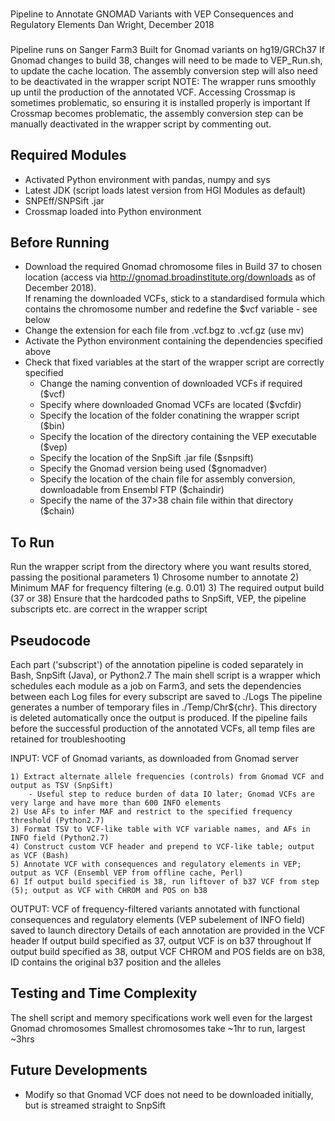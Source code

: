###

Pipeline to Annotate GNOMAD Variants with VEP Consequences and Regulatory Elements
Dan Wright, December 2018

###

Pipeline runs on Sanger Farm3
Built for Gnomad variants on hg19/GRCh37
If Gnomad changes to build 38, changes will need to be made to VEP_Run.sh, to update the cache location.  The assembly conversion step will also need to be deactivated in the wrapper script
NOTE:  The wrapper runs smoothly up until the production of the annotated VCF.  Accessing Crossmap is sometimes problematic, so ensuring it is installed properly is important
If Crossmap becomes problematic, the assembly conversion step can be manually deactivated in the wrapper script by commenting out.

## Required Modules
- Activated Python environment with pandas, numpy and sys
- Latest JDK (script loads latest version from HGI Modules as default)
- SNPEff/SNPSift .jar
- Crossmap loaded into Python environment


## Before Running
- Download the required Gnomad chromosome files in Build 37 to chosen location (access via http://gnomad.broadinstitute.org/downloads as of December 2018).  
  If renaming the downloaded VCFs, stick to a standardised formula which contains the chromosome number and redefine the $vcf variable - see below
- Change the extension for each file from .vcf.bgz to .vcf.gz (use mv) 
- Activate the Python environment containing the dependencies specified above
- Check that fixed variables at the start of the wrapper script are correctly specified
	- Change the naming convention of downloaded VCFs if required ($vcf)
	- Specify where downloaded Gnomad VCFs are located ($vcfdir)
	- Specify the location of the folder conatining the wrapper script ($bin)
	- Specify the location of the directory containing the VEP executable ($vep)
	- Specify the location of the SnpSift .jar file ($snpsift)
	- Specify the Gnomad version being used ($gnomadver)
	- Specify the location of the chain file for assembly conversion, downloadable from Ensembl FTP ($chaindir)
	- Specify the name of the 37>38 chain file within that directory ($chain)


## To Run
Run the wrapper script from the directory where you want results stored, passing the positional parameters
	1)  Chrosome number to annotate
	2)  Minimum MAF for frequency filtering (e.g. 0.01)
	3)  The required output build (37 or 38)
Ensure that the hardcoded paths to SnpSift, VEP, the pipeline subscripts etc. are correct in the wrapper script  


## Pseudocode
Each part ('subscript') of the annotation pipeline is coded separately in Bash, SnpSift (Java), or Python2.7
The main shell script is a wrapper which schedules each module as a job on Farm3, and sets the dependencies between each 
Log files for every subscript are saved to ./Logs
The pipeline generates a number of temporary files in ./Temp/Chr${chr}.  This directory is deleted automatically once the output is produced.
If the pipeline fails before the successful production of the annotated VCFs, all temp files are retained for troubleshooting

INPUT:  VCF of Gnomad variants, as downloaded from Gnomad server

	1) Extract alternate allele frequencies (controls) from Gnomad VCF and output as TSV (SnpSift)
		- Useful step to reduce burden of data IO later; Gnomad VCFs are very large and have more than 600 INFO elements
	2) Use AFs to infer MAF and restrict to the specified frequency threshold (Python2.7)
	3) Format TSV to VCF-like table with VCF variable names, and AFs in INFO field (Python2.7)
	4) Construct custom VCF header and prepend to VCF-like table; output as VCF (Bash)
	5) Annotate VCF with consequences and regulatory elements in VEP; output as VCF (Ensembl VEP from offline cache, Perl)
	6) If output build specified is 38, run liftover of b37 VCF from step (5); output as VCF with CHROM and POS on b38 

OUTPUT:  VCF of frequency-filtered variants annotated with functional consequences and regulatory elements (VEP subelement of INFO field) saved to launch directory
         Details of each annotation are provided in the VCF header
	 If output build specified as 37, output VCF is on b37 throughout
	 If output build specified as 38, output VCF CHROM and POS fields are on b38, ID contains the original b37 position and the alleles 


## Testing and Time Complexity
The shell script and memory specifications work well even for the largest Gnomad chromosomes
Smallest chromosomes take ~1hr to run, largest ~3hrs


## Future Developments
- Modify so that Gnomad VCF does not need to be downloaded initially, but is streamed straight to SnpSift
   

